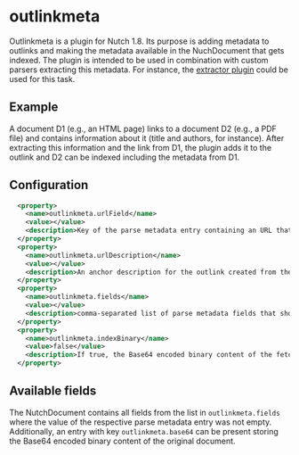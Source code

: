 outlinkmeta
===========

Outlinkmeta is a plugin for Nutch 1.8. Its purpose is adding metadata to outlinks and making the metadata available in the NuchDocument that gets indexed.
The plugin is intended to be used in combination with custom parsers extracting this metadata. 
For instance, the [extractor plugin](https://github.com/BayanGroup/nutch-custom-search "nutch-custom-search") could be used for this task.

Example
-------

A document D1 (e.g., an HTML page) links to a document D2 (e.g., a PDF file) and contains information about it (title and authors, for instance).
After extracting this information and the link from D1, the plugin adds it to the outlink and D2 can be indexed including the metadata from D1.


Configuration
-------------

```xml
  <property>
    <name>outlinkmeta.urlField</name>
    <value></value>
    <description>Key of the parse metadata entry containing an URL that should be annotated.</description>
  </property>
  <property>
    <name>outlinkmeta.urlDescription</name>
    <value></value>
    <description>An anchor description for the outlink created from the above URL.</description>
  </property>
  <property>
    <name>outlinkmeta.fields</name>
    <value></value>
    <description>comma-separated list of parse metadata fields that should be put into the outlink's metadata.</description>
  </property>
  <property>
    <name>outlinkmeta.indexBinary</name>
    <value>false</value>
    <description>If true, the Base64 encoded binary content of the fetched document for the above URL will be made available in the NutchDocument that is send to the indexer.</description>
  </property>
```

Available fields
----------------

The NutchDocument contains all fields from the list in `outlinkmeta.fields` where the value of the respective parse metadata entry was not empty. 
Additionally, an entry with key `outlinkmeta.base64` can be present storing the Base64 encoded binary content of the original document.
